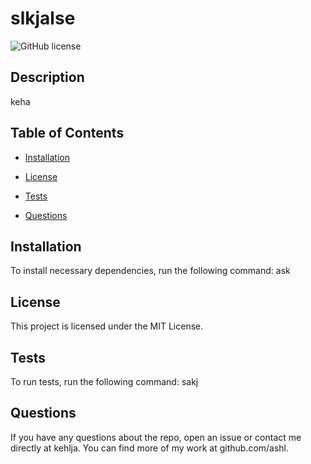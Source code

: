 
# slkjalse

![GitHub license](https://img.shields.io/badge/license-MIT-blue.svg)

## Description
keha

## Table of Contents
* [Installation](#installation)



* [License](#license)

* [Tests](#tests)
* [Questions](#questions)


## Installation
To install necessary dependencies, run the following command:
ask
  





## License
This project is licensed under the MIT License.

## Tests
To run tests, run the following command: 
sakj

## Questions
If you have any questions about the repo, open an issue or contact me directly at kehlja.
You can find more of my work at github.com/ashl.
